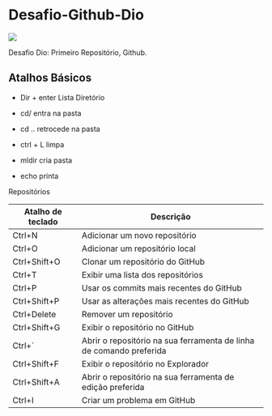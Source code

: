 # Desafio-Github-Dio

![](C:\Users\linin\OneDrive\Área%20de%20Trabalho\aline\Curso%20santander\git%20hub.png)



Desafio Dio: Primeiro Repositório, Github.

## Atalhos Básicos

* Dir + enter Lista Diretório

* cd/ entra na pasta

* cd .. retrocede na pasta

* ctrl + L limpa

* mldir cria pasta

* echo printa



Repositórios

| Atalho de teclado | Descrição                                                           |
| ----------------- | ------------------------------------------------------------------- |
| Ctrl+N            | Adicionar um novo repositório                                       |
| Ctrl+O            | Adicionar um repositório local                                      |
| Ctrl+Shift+O      | Clonar um repositório do GitHub                                     |
| Ctrl+T            | Exibir uma lista dos repositórios                                   |
| Ctrl+P            | Usar os commits mais recentes do GitHub                             |
| Ctrl+Shift+P      | Usar as alterações mais recentes do GitHub                          |
| Ctrl+Delete       | Remover um repositório                                              |
| Ctrl+Shift+G      | Exibir o repositório no GitHub                                      |
| Ctrl+`            | Abrir o repositório na sua ferramenta de linha de comando preferida |
| Ctrl+Shift+F      | Exibir o repositório no Explorador                                  |
| Ctrl+Shift+A      | Abrir o repositório na sua ferramenta de edição preferida           |
| Ctrl+I            | Criar um problema em GitHub             |
